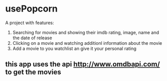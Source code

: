 # usePopcorn
A project with features:
1. Searching for movies and showing their imdb rating, image, name and the date of release
2. Clicking on a movie and watching additionl information about the movie
3. Add a movie to you watchlist an give it your personal rating


## this app uses the api http://www.omdbapi.com/ to get the movies

